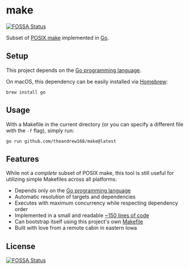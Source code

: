# make
[![FOSSA Status](https://app.fossa.com/api/projects/git%2Bgithub.com%2Ftheandrew168%2Fmake.svg?type=shield)](https://app.fossa.com/projects/git%2Bgithub.com%2Ftheandrew168%2Fmake?ref=badge_shield)


Subset of [POSIX make](https://pubs.opengroup.org/onlinepubs/9699919799/utilities/make.html) implemented in [Go](https://golang.org/dl/).

## Setup

This project depends on the [Go programming language](https://golang.org/dl/).

On macOS, this dependency can be easily installed via [Homebrew](https://brew.sh/):

```
brew install go
```

## Usage

With a Makefile in the current directory (or you can specify a different file with the `-f` flag), simply run:

```
go run github.com/theandrew168/make@latest
```

## Features

While not a _complete_ subset of POSIX make, this tool is still useful for utilizing simple Makefiles across all platforms:

- Depends only on the [Go programming language](https://golang.org/dl/)
- Automatic resolution of targets and dependencies
- Executes with maximum concurrency while respecting dependency order
- Implemented in a small and readable [~150 lines of code](https://github.com/theandrew168/make/blob/main/make.go)
- Can bootstrap itself using this project's own [Makefile](https://github.com/theandrew168/make/blob/main/Makefile)
- Built with love from a remote cabin in eastern Iowa


## License
[![FOSSA Status](https://app.fossa.com/api/projects/git%2Bgithub.com%2Ftheandrew168%2Fmake.svg?type=large)](https://app.fossa.com/projects/git%2Bgithub.com%2Ftheandrew168%2Fmake?ref=badge_large)